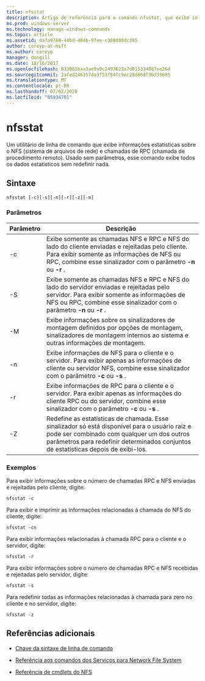 ```yaml
---
title: nfsstat
description: Artigo de referência para o comando nfsstat, que exibe informações estatísticas sobre o NFS (sistema de arquivos de rede) e chamadas RPC (chamada de procedimento remoto).
ms.prod: windows-server
ms.technology: manage-windows-commands
ms.topic: article
ms.assetid: da7a9768-44bd-404b-97ee-c388d00dc395
author: coreyp-at-msft
ms.author: coreyp
manager: dongill
ms.date: 10/16/2017
ms.openlocfilehash: 833081baa3ae9a0c2493623a7d015334087ee26d
ms.sourcegitcommit: 2afed2461574a3f53f84fc9ec28d86df3b335685
ms.translationtype: MT
ms.contentlocale: pt-BR
ms.lasthandoff: 07/02/2020
ms.locfileid: "85934791"
---
```

# <a name="nfsstat"></a>nfsstat

Um utilitário de linha de comando que exibe informações estatísticas sobre o NFS (sistema de arquivos de rede) e chamadas de RPC (chamada de procedimento remoto). Usado sem parâmetros, esse comando exibe todos os dados estatísticos sem redefinir nada.

## <a name="syntax"></a>Sintaxe

```
nfsstat [-c][-s][-n][-r][-z][-m]
```

### <a name="parameters"></a>Parâmetros

| Parâmetro | Descrição |
| --------- | ----------- |
| -c | Exibe somente as chamadas NFS e RPC e NFS do lado do cliente enviadas e rejeitadas pelo cliente. Para exibir somente as informações de NFS ou RPC, combine esse sinalizador com o parâmetro **-n** ou **-r** . |
| -S | Exibe somente as chamadas NFS e RPC e NFS do lado do servidor enviadas e rejeitadas pelo servidor. Para exibir somente as informações de NFS ou RPC, combine esse sinalizador com o parâmetro **-n** ou **-r** . |
| -M | Exibe informações sobre os sinalizadores de montagem definidos por opções de montagem, sinalizadores de montagem internos ao sistema e outras informações de montagem. |
| -n | Exibe informações de NFS para o cliente e o servidor. Para exibir apenas as informações de cliente ou servidor NFS, combine esse sinalizador com o parâmetro **-c** ou **-s** . |
| -r | Exibe informações de RPC para o cliente e o servidor. Para exibir apenas as informações do cliente RPC ou do servidor, combine esse sinalizador com o parâmetro **-c** ou **-s** . |
| -Z | Redefine as estatísticas de chamada. Esse sinalizador só está disponível para o usuário raiz e pode ser combinado com qualquer um dos outros parâmetros para redefinir determinados conjuntos de estatísticas depois de exibi-los. |

### <a name="examples"></a>Exemplos

Para exibir informações sobre o número de chamadas RPC e NFS enviadas e rejeitadas pelo cliente, digite:

```
nfsstat -c
```

Para exibir e imprimir as informações relacionadas à chamada do NFS do cliente, digite:

```
nfsstat -cn
```

Para exibir informações relacionadas à chamada RPC para o cliente e o servidor, digite:

```
nfsstat -r
```

Para exibir informações sobre o número de chamadas RPC e NFS recebidas e rejeitadas pelo servidor, digite:

```
nfsstat -s
```

Para redefinir todas as informações relacionadas à chamada para zero no cliente e no servidor, digite:

```
nfsstat -z
```

## <a name="additional-references"></a>Referências adicionais

- [Chave da sintaxe de linha de comando](command-line-syntax-key.md)

- [Referência aos comandos dos Serviços para Network File System](services-for-network-file-system-command-reference.md)

- [Referência de cmdlets do NFS](https://docs.microsoft.com/powershell/module/nfs)
